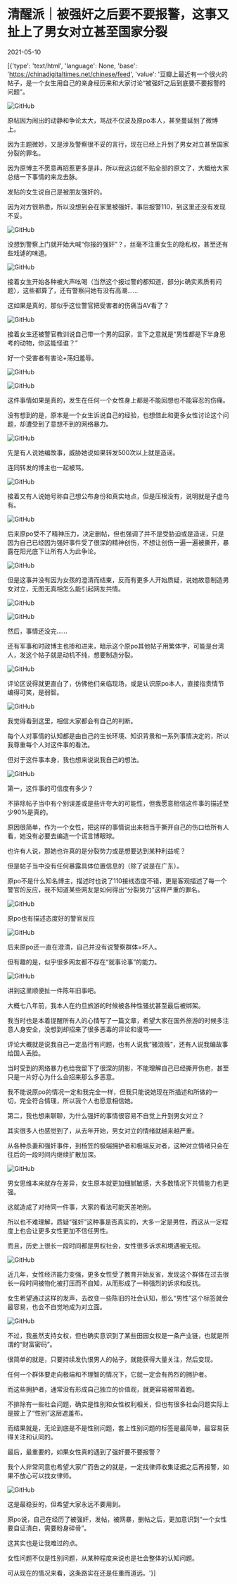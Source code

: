 # 清醒派｜被强奸之后要不要报警，这事又扯上了男女对立甚至国家分裂

2021-05-10

[{'type': 'text/html', 'language': None, 'base': 'https://chinadigitaltimes.net/chinese/feed', 'value': '豆瓣上最近有一个很火的帖子，是一个女生用自己的亲身经历来和大家讨论“被强奸之后到底要不要报警的问题”。

![GitHub](https://chinadigitaltimes.net/chinese/files/2021/05/image-1620637502645.png)

原帖因为闹出的动静和争论太大，骂战不仅波及原po本人，甚至蔓延到了微博上。

因为主题微妙，又是涉及警察很不妥的言行，现在已经上升到了男女对立甚至国家分裂的罪名。

因为原博主不愿意再招惹更多是非，所以我这边就不贴全部的原文了，大概给大家总结一下事情的来龙去脉。

发贴的女生说自己是被朋友强奸的。

因为对方很熟悉，所以没想到会在家里被强奸，事后报警110，到这里还没有发现不妥。

![GitHub](https://chinadigitaltimes.net/chinese/files/2021/05/image-1620637513981.png)

没想到警察上门就开始大喊“你报的强奸”？，丝毫不注重女生的隐私权，甚至还有些戏谑的味道。

![GitHub](https://chinadigitaltimes.net/chinese/files/2021/05/image-1620637524314.png)

接着女生开始各种被大声吆喝（当然这个报过警的都知道，部分jc确实素质有问题），这些都算了，还有警察问她有没有高潮……

这如果是真的，那似乎这位警官把受害者的伤痛当AV看了？

![GitHub](https://chinadigitaltimes.net/chinese/files/2021/05/image-1620637540913.png)

接着女生还被警官教训说自己带一个男的回家，言下之意就是“男性都是下半身思考的动物，你这能怪谁？”

好一个受害者有害论+荡妇羞辱。

![GitHub](https://chinadigitaltimes.net/chinese/files/2021/05/image-1620637552601.png)

![GitHub](https://chinadigitaltimes.net/chinese/files/2021/05/image-1620637560118.png)

这件事情如果是真的，发生在任何一个女性身上都是不能回想也不能容忍的伤痛。

没有想到的是，原本是一个女生诉说自己的经验，也想借此和更多女性讨论这个问题，却遭受到了意想不到的网络暴力。

![GitHub](https://chinadigitaltimes.net/chinese/files/2021/05/image-1620637577326.png)

先是有人说她编故事，威胁她说如果转发500次以上就是造谣。

连同转发的博主也一起被骂。

![GitHub](https://chinadigitaltimes.net/chinese/files/2021/05/image-1620637588940.png)

接着又有人说她号称自己想公布身份和真实地点，但是压根没有，说明就是子虚乌有。

![GitHub](https://chinadigitaltimes.net/chinese/files/2021/05/image-1620637633385.png)

后来原po受不了精神压力，决定删帖，但也强调了并不是受胁迫或是造谣，只是因为自己已经因为强奸事件受了很深的精神创伤，不想让创伤一遍一遍被撕开，暴露在阳光底下让所有人为此争论。

![GitHub](https://chinadigitaltimes.net/chinese/files/2021/05/image-1620637602178.png)

但是这事并没有因为女孩的澄清而结束，反而有更多人开始质疑，说她故意制造男女对立，无图无真相怎么能引起网友共情。

![GitHub](https://chinadigitaltimes.net/chinese/files/2021/05/image-1620637647583.png)

![GitHub](https://chinadigitaltimes.net/chinese/files/2021/05/image-1620637669172.png)

然后，事情还没完……

还有军事和时政博主也掺和进来，暗示这个原po其他帖子用繁体字，可能是台湾人，发这个帖子就是动机不纯，想要制造分裂。

![GitHub](https://chinadigitaltimes.net/chinese/files/2021/05/image-1620637680877.png)

评论区说得就更直白了，仿佛他们亲临现场，或是认识原po本人，直接指责情节编得可笑，是弱智。

![GitHub](https://chinadigitaltimes.net/chinese/files/2021/05/image-1620637694247.png)

我觉得看到这里，相信大家都会有自己的判断。

每个人对事情的认知都是由自己的生长环境、知识背景和一系列事情决定的，所以我尊重每个人对这件事的看法。

但对于这件事本身，我也想来说说我自己的想法。

![GitHub](https://chinadigitaltimes.net/chinese/files/2021/05/image-1620637708047.png)

第一，这件事的可信度有多少？

不排除帖子当中有个别误差或是些许夸大的可能性，但我愿意相信这件事的描述至少90%是真的。

原因很简单，作为一个女性，把这样的事情说出来相当于撕开自己的伤口给所有人看，她没有必要去编造一个谎言博眼球。

也许有人说，那她也许真的是分裂势力或是想要达到某种利益呢？

但是帖子当中没有任何暴露具体位置信息的（除了说是在广东）。

原po不是什么知名博主，描述时也说了110接线态度不错，更是客观描述了每一个警官的反应，我不知道某些网友是如何得出“分裂势力”这样严重的罪名。

![GitHub](https://chinadigitaltimes.net/chinese/files/2021/05/image-1620637719122.png)

原po也有描述态度好的警官反应

![GitHub](https://chinadigitaltimes.net/chinese/files/2021/05/image-1620637728867.png)

后来原po还一直在澄清，自己并没有说警察群体=坏人。

但有趣的是，似乎很多网友都不存在“就事论事”的能力。

![GitHub](https://chinadigitaltimes.net/chinese/files/2021/05/image-1620637742144.png)

讲到这里顺便扯一件陈年旧事吧。

大概七八年前，我本人在约旦旅游的时候被各种性骚扰甚至最后被绑架。

我当时也是本着提醒所有人的心情写了一篇文章，希望大家在国外旅游的时候多注意人身安全，没想到却招来了很多恶毒的评论和谩骂——

评论大概就是说我自己一定品行有问题，也有人说我“骚浪贱”，还有人说我编故事给国人丢脸。

当时受到的网络暴力也给我留下了很深的阴影，不能理解自己已经撕开伤疤，甚至只是一片好心为什么会招来那么多恶意。

我不能说原po的情况一定和我完全一样，但我只能说她现在所描述和所做的一切，完全符合情理，所以我个人也愿意相信她。

第二，我也想来聊聊，为什么强奸的事情很容易不自觉上升到男女对立？

其实很多人也感觉到了，从去年开始，男女对立的情绪就越来越严重。

从各种杀妻和强奸事件，到杨笠的极端拥护者和极端反对者，这种对立情绪只会在往后的一段时间内继续扩散加深。

![GitHub](https://chinadigitaltimes.net/chinese/files/2021/05/image-1620637758900.png)

男女思维本来就存在差异，女生原本就更加细腻敏感，大多数情况下共情能力也更强。

这就造成了对待同一件事，大家的看法可能天差地别。

所以也不难理解，质疑“强奸”这种事是否真实的，大多一定是男性，而这从一定程度上也会让更多女性更加不信任男性。

而且，历史上很长一段时间都是男权社会，女性很多诉求和境遇被无视。

![GitHub](https://chinadigitaltimes.net/chinese/files/2021/05/image-1620637767865.png)

近几年，女性经济能力变强，更多女性受了教育开始反省，发现这个群体在过去很长一段时间被物化被打压而不自知，从而形成了一种强烈的诉求和反抗。

女生希望通过这样的发声，去改变一些陈旧的社会认知，那么“男性”这个标签就会最容易，也会不自觉地成为对立面。

![GitHub](https://chinadigitaltimes.net/chinese/files/2021/05/image-1620637775844.png)

不过，我虽然支持女权，但也确实意识到了某些田园女权是一条产业链，也就是所谓的“财富密码”。

很简单的就是，只要持续发仇恨男人的帖子，就能获得大量关注，然后变现。

任何一个群体要走向极端和不理智的情况下，它就一定会有热烈的拥护者。

而这些拥护者，通常没有形成自己独立的价值观，就更容易被带着跑。

不排除有一些社会问题，确实是性别和女性权利相关，但也有很多社会问题实际上是披上了“性别”这层遮羞布。

而结果就是，无论到底是不是性别问题，套上性别问题的标签是最简单，最容易获得关注和认同的。

最后，最重要的，如果女性真的遇到了强奸要不要报警？

我个人非常同意也希望大家广而告之的就是，一定找律师收集证据之后再报警，如果不放心可以找女律师。

![GitHub](https://chinadigitaltimes.net/chinese/files/2021/05/image-1620637787887.png)

这是最稳妥的，但希望大家永远不要用到。

原po说，自己在经历了被强奸，发帖，被网暴，删帖之后，更加意识到“一个女性要自证清白，需要粉身碎骨”。

这其实也是让我难过的点。

女性问题不仅是性别问题，从某种程度来说也是社会整体的认知问题。

可从现在的情况来看，这条路实在还是任重而道远。'}]